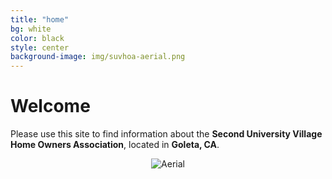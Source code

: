 ```yaml
---
title: "home"
bg: white
color: black
style: center
background-image: img/suvhoa-aerial.png
---
```


<span class="fa-stack subtlecircle" style="font-size:100px; background:rgba(144,238,144,0.1)">
  <i class="fa fa-circle fa-stack-2x text-white"></i>
  <i class="fa fa-home fa-stack-1x text-green"></i>
</span>

# **Welcome**
Please use this site to find information about the **Second University Village Home Owners Association**, located in **Goleta, CA**.

<center>
<img src="img/suvhoa-aerial.png" alt="Aerial" title="Aerial" />
</center>
